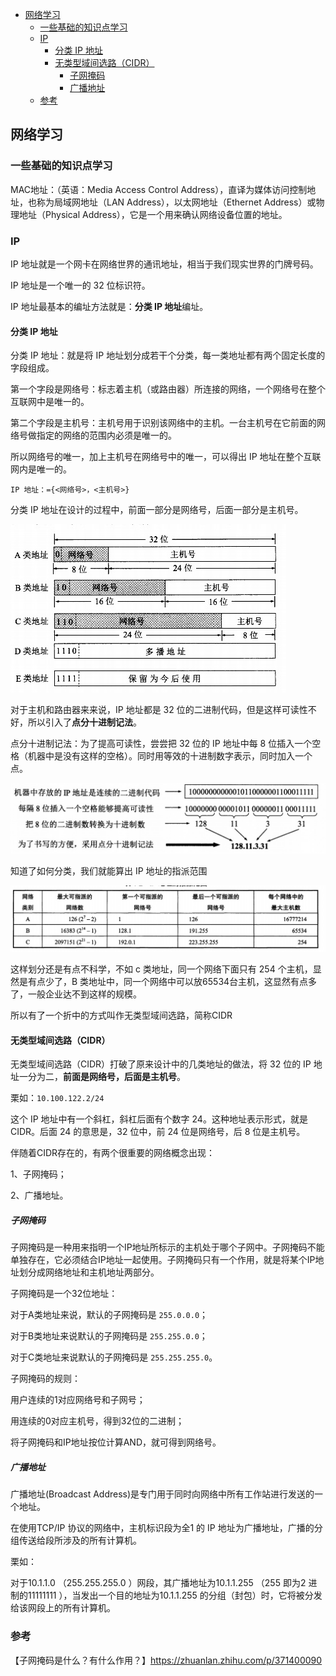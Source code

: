 <!-- START doctoc generated TOC please keep comment here to allow auto update -->
<!-- DON'T EDIT THIS SECTION, INSTEAD RE-RUN doctoc TO UPDATE -->

- [网络学习](#%E7%BD%91%E7%BB%9C%E5%AD%A6%E4%B9%A0)
  - [一些基础的知识点学习](#%E4%B8%80%E4%BA%9B%E5%9F%BA%E7%A1%80%E7%9A%84%E7%9F%A5%E8%AF%86%E7%82%B9%E5%AD%A6%E4%B9%A0)
  - [IP](#ip)
    - [分类 IP 地址](#%E5%88%86%E7%B1%BB-ip-%E5%9C%B0%E5%9D%80)
    - [无类型域间选路（CIDR）](#%E6%97%A0%E7%B1%BB%E5%9E%8B%E5%9F%9F%E9%97%B4%E9%80%89%E8%B7%AFcidr)
      - [子网掩码](#%E5%AD%90%E7%BD%91%E6%8E%A9%E7%A0%81)
      - [广播地址](#%E5%B9%BF%E6%92%AD%E5%9C%B0%E5%9D%80)
  - [参考](#%E5%8F%82%E8%80%83)

<!-- END doctoc generated TOC please keep comment here to allow auto update -->

## 网络学习

### 一些基础的知识点学习

MAC地址：（英语：Media Access Control Address），直译为媒体访问控制地址，也称为局域网地址（LAN Address），以太网地址（Ethernet Address）或物理地址（Physical Address），它是一个用来确认网络设备位置的地址。  

### IP

IP 地址就是一个网卡在网络世界的通讯地址，相当于我们现实世界的门牌号码。  

IP 地址是一个唯一的 32 位标识符。  

IP 地址最基本的编址方法就是：**分类 IP 地址**编址。     

#### 分类 IP 地址

分类 IP 地址：就是将 IP 地址划分成若干个分类，每一类地址都有两个固定长度的字段组成。  

第一个字段是网络号：标志着主机（或路由器）所连接的网络，一个网络号在整个互联网中是唯一的。  

第二个字段是主机号：主机号用于识别该网络中的主机。一台主机号在它前面的网络号做指定的网络的范围内必须是唯一的。   

所以网络号的唯一，加上主机号在网络号中的唯一，可以得出 IP 地址在整个互联网内是唯一的。  

`IP 地址：={<网络号>，<主机号>}`     

分类 IP 地址在设计的过程中，前面一部分是网络号，后面一部分是主机号。    

<img src="/img/ip/ip-class.jpg"  alt="tcp" />   

对于主机和路由器来来说，IP 地址都是 32 位的二进制代码，但是这样可读性不好，所以引入了**点分十进制记法**。  

点分十进制记法：为了提高可读性，尝尝把 32 位的 IP 地址中每 8 位插入一个空格（机器中是没有这样的空格）。同时用等效的十进制数字表示，同时加入一个点。  

<img src="/img/ip/ip-class-1.jpg"  alt="tcp" />   

知道了如何分类，我们就能算出 IP 地址的指派范围  

<img src="/img/ip/ip-class-2.jpg"  alt="tcp" />     

这样划分还是有点不科学，不如 c 类地址，同一个网络下面只有 254 个主机，显然是有点少了，B 类地址中，同一个网络中可以放65534台主机，这显然有点多了，一般企业达不到这样的规模。  

所以有了一个折中的方式叫作无类型域间选路，简称CIDR  

#### 无类型域间选路（CIDR）

无类型域间选路（CIDR）打破了原来设计中的几类地址的做法，将 32 位的 IP 地址一分为二，**前面是网络号，后面是主机号**。    

栗如：`10.100.122.2/24`   

这个 IP 地址中有一个斜杠，斜杠后面有个数字 24。这种地址表示形式，就是 CIDR。后面 24 的意思是，32 位中，前 24 位是网络号，后 8 位是主机号。    

伴随着CIDR存在的，有两个很重要的网络概念出现：  

1、子网掩码；  

2、广播地址。   

##### 子网掩码

子网掩码是一种用来指明一个IP地址所标示的主机处于哪个子网中。子网掩码不能单独存在，它必须结合IP地址一起使用。子网掩码只有一个作用，就是将某个IP地址划分成网络地址和主机地址两部分。  

子网掩码是一个32位地址：  

对于A类地址来说，默认的子网掩码是 `255.0.0.0`；

对于B类地址来说默认的子网掩码是 `255.255.0.0`；

对于C类地址来说默认的子网掩码是 `255.255.255.0`。    

子网掩码的规则：  

用户连续的1对应网络号和子网号；  

用连续的0对应主机号，得到32位的二进制；  

将子网掩码和IP地址按位计算AND，就可得到网络号。   

##### 广播地址

广播地址(Broadcast Address)是专门用于同时向网络中所有工作站进行发送的一个地址。  

在使用TCP/IP 协议的网络中，主机标识段为全1 的 IP 地址为广播地址，广播的分组传送给段所涉及的所有计算机。

栗如：  

对于10.1.1.0 （255.255.255.0 ）网段，其广播地址为10.1.1.255 （255 即为2 进制的11111111 ），当发出一个目的地址为10.1.1.255 的分组（封包）时，它将被分发给该网段上的所有计算机。  





### 参考

【子网掩码是什么？有什么作用？】https://zhuanlan.zhihu.com/p/371400090    


